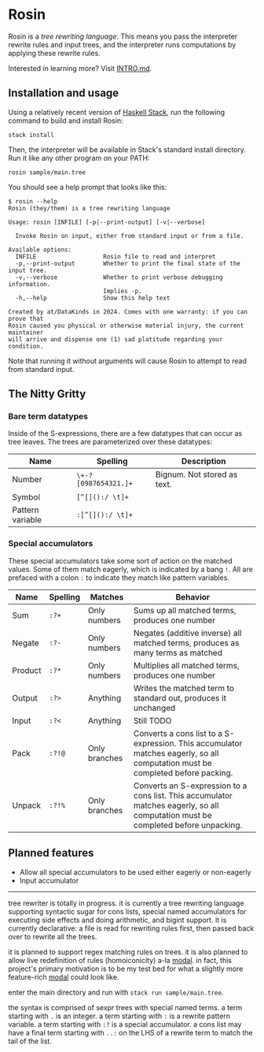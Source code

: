 # Rosin

Rosin is a *tree rewriting language*. This means you pass the interpreter rewrite rules and input trees, and the interpreter runs computations by applying these rewrite rules.

Interested in learning more? Visit [INTRO.md](./INTRO.md).

## Installation and usage

Using a relatively recent version of [Haskell Stack](https://docs.haskellstack.org/en/stable/), run the following command to build and install Rosin:
```
stack install
```

Then, the interpreter will be available in Stack's standard install directory. Run it like any other program on your PATH:
```
rosin sample/main.tree
```

You should see a help prompt that looks like this: 

```
$ rosin --help
Rosin (they/them) is a tree rewriting language

Usage: rosin [INFILE] [-p|--print-output] [-v|--verbose]

  Invoke Rosin on input, either from standard input or from a file.

Available options:
  INFILE                   Rosin file to read and interpret
  -p,--print-output        Whether to print the final state of the input tree.
  -v,--verbose             Whether to print verbose debugging information.
                           Implies -p.
  -h,--help                Show this help text

Created by at/DataKinds in 2024. Comes with one warranty: if you can prove that
Rosin caused you physical or otherwise material injury, the current maintainer
will arrive and dispense one (1) sad platitude regarding your condition.
```

Note that running it without arguments will cause Rosin to attempt to read from standard input.

## The Nitty Gritty

### Bare term datatypes

Inside of the S-expressions, there are a few datatypes that can occur as tree leaves. The trees are parameterized over these datatypes:

| Name | Spelling | Description |
|------|----------|-------------|
| Number | `\+-?[0987654321.]+` | Bignum. Not stored as text.
| Symbol | `[^[]():/ \t]+` | 
| Pattern variable | `:[^[]():/ \t]+` | 

### Special accumulators

These special accumulators take some sort of action on the matched values. Some of them match eagerly, which is indicated by a bang `!`. All are prefaced with a colon `:` to indicate they match like pattern variables.

| Name | Spelling | Matches | Behavior |
|------|----------|---------|----------|
| Sum | `:?+` | Only numbers | Sums up all matched terms, produces one number | 
| Negate | `:?-` | Only numbers | Negates (additive inverse) all matched terms, produces as many terms as matched | 
| Product | `:?*` | Only numbers | Multiplies all matched terms,  produces one number | 
| Output | `:?>` | Anything | Writes the matched term to standard out, produces it unchanged | 
| Input | `:?<` | Anything | Still TODO | 
| Pack | `:?!@` | Only branches | Converts a cons list to a S-expression. This accumulator matches eagerly, so all computation must be completed before packing. | 
| Unpack | `:?!%` | Only branches | Converts an S-expression to a cons list. This accumulator matches eagerly, so all computation must be completed before unpacking. | 


## Planned features
* Allow all special accumulators to be used either eagerly or non-eagerly
* Input accumulator

---

tree rewriter is totally in progress. it is currently a tree rewriting language supporting syntactic sugar for cons lists, special named accumulators for executing side effects and doing arithmetic, and bigint support. it is currently declarative: a file is read for rewriting rules first, then passed back over to rewrite all the trees.

it is planned to support regex matching rules on trees. it is also planned to allow live redefinition of rules (homoiconicity) a-la [modal](https://wiki.xxiivv.com/site/modal). in fact, this project's primary motivation is to be my test bed for what a slightly more feature-rich [modal](https://wiki.xxiivv.com/site/modal) could look like. 

enter the main directory and run with `stack run sample/main.tree`. 

the syntax is comprised of sexpr trees with special named terms. a term starting with `.` is an integer. a term starting with `:` is a rewrite pattern variable. a term starting with `:?` is a special accumulator. a cons list may have a final term starting with `..:` on the LHS of a rewrite term to match the tail of the list. 